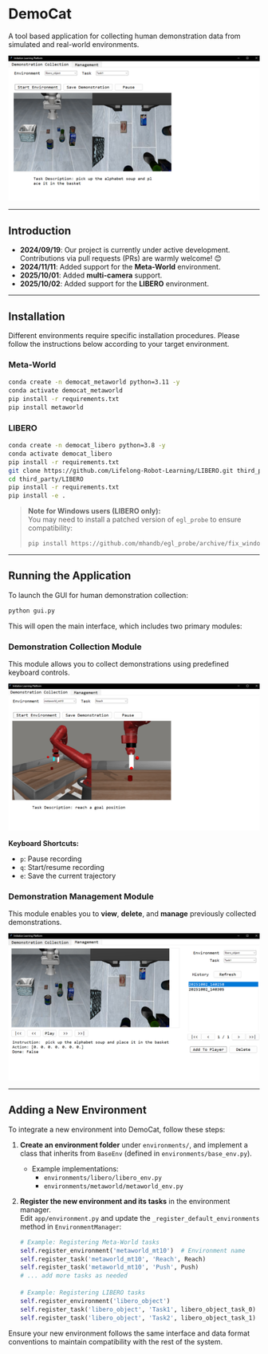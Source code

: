 # DemoCat

A tool based application for collecting human demonstration data from simulated and real-world environments.

![collection](assets/libero_collecter.png)

---

## Introduction  

- **2024/09/19**: Our project is currently under active development. Contributions via pull requests (PRs) are warmly welcome! 😊  
- **2024/11/11**: Added support for the **Meta-World** environment.  
- **2025/10/01**: Added **multi-camera** support.  
- **2025/10/02**: Added support for the **LIBERO** environment.

---

## Installation  

Different environments require specific installation procedures. Please follow the instructions below according to your target environment.

### Meta-World

```bash
conda create -n democat_metaworld python=3.11 -y
conda activate democat_metaworld
pip install -r requirements.txt
pip install metaworld
```

### LIBERO

```bash
conda create -n democat_libero python=3.8 -y
conda activate democat_libero
pip install -r requirements.txt
git clone https://github.com/Lifelong-Robot-Learning/LIBERO.git third_party/LIBERO
cd third_party/LIBERO
pip install -r requirements.txt
pip install -e .
```

> **Note for Windows users (LIBERO only):**  
> You may need to install a patched version of `egl_probe` to ensure compatibility:
> ```bash
> pip install https://github.com/mhandb/egl_probe/archive/fix_windows_build.zip
> ```

---

## Running the Application  

To launch the GUI for human demonstration collection:

```bash
python gui.py
```

This will open the main interface, which includes two primary modules:

### Demonstration Collection Module  
This module allows you to collect demonstrations using predefined keyboard controls.

![collection](assets/metaworld_collecter.png)

**Keyboard Shortcuts:**  
- `p`: Pause recording  
- `q`: Start/resume recording  
- `e`: Save the current trajectory

### Demonstration Management Module  
This module enables you to **view**, **delete**, and **manage** previously collected demonstrations.

![management](assets/libero_manager.png)

---

## Adding a New Environment  

To integrate a new environment into DemoCat, follow these steps:

1. **Create an environment folder** under `environments/`, and implement a class that inherits from `BaseEnv` (defined in `environments/base_env.py`).  
   - Example implementations:  
     - `environments/libero/libero_env.py`  
     - `environments/metaworld/metaworld_env.py`

2. **Register the new environment and its tasks** in the environment manager.  
   Edit `app/environment.py` and update the `_register_default_environments` method in `EnvironmentManager`:

    ```python
    # Example: Registering Meta-World tasks
    self.register_environment('metaworld_mt10')  # Environment name
    self.register_task('metaworld_mt10', 'Reach', Reach)
    self.register_task('metaworld_mt10', 'Push', Push)
    # ... add more tasks as needed

    # Example: Registering LIBERO tasks
    self.register_environment('libero_object')
    self.register_task('libero_object', 'Task1', libero_object_task_0)
    self.register_task('libero_object', 'Task2', libero_object_task_1)
    ```

Ensure your new environment follows the same interface and data format conventions to maintain compatibility with the rest of the system.
